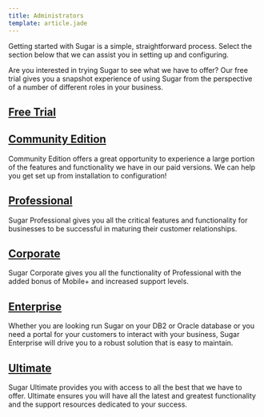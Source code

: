 ```yaml
---
title: Administrators
template: article.jade
---
```


<div class="container">
  <div class="landign-page" id="get-started">
    <p class="landing-intro">Getting started with Sugar is a simple, straightforward process. Select the section below that we can assist you in setting up and configuring.</p>
    <div class="enclosed-block rounded-corners shadow" id="on-demand">
      Are you interested in trying Sugar to see what we have to offer? Our free trial gives you a snapshot experience of using Sugar from the perspective of a number of different roles in your business.
      <h2 class="landing-subtitle">
        <a title="Free Trial" href="//01_Get_Started/02_Administrators/01_Free_Trial">Free Trial</a>
      </h2>
    </div>
    <div class="enclosed-block rounded-corners shadow" id="on-demand">
      <h2 class="landing-subtitle">
        <a title="Community Edition" href="//01_Get_Started/02_Administrators/02_Community_Edition">Community Edition</a>
      </h2>
      <p>Community Edition offers a great opportunity to experience a large portion of the features and functionality we have in our paid versions. We can help you get set up from installation to configuration!</p>
    </div>
    <div class="enclosed-block rounded-corners shadow" id="on-demand">
      <h2 class="landing-subtitle">
        <a title="Professional" href="//01_Get_Started/02_Administrators/03_Professional">Professional</a>
      </h2>
      <p>Sugar Professional gives you all the critical features and functionality for businesses to be successful in maturing their customer relationships.</p>
    </div>
    <div class="enclosed-block rounded-corners shadow" id="on-site">
      <h2 class="landing-subtitle">
        <a title="Corporate" href="//01_Get_Started/02_Administrators/04_Corporate">Corporate</a>
      </h2>
      <p>Sugar Corporate gives you all the functionality of Professional with the added bonus of Mobile+ and increased support levels.</p>
    </div>
    <div class="enclosed-block rounded-corners shadow" id="mobile">
      <h2 class="landing-subtitle">
        <a title="Enterprise" href="//01_Get_Started/02_Administrators/05_Enterprise">Enterprise</a>
      </h2>
      <p>Whether you are looking run Sugar on your DB2 or Oracle database or you need a portal for your customers to interact with your business, Sugar Enterprise will drive you to a robust solution that is easy to maintain.</p>
    </div>
    <div class="enclosed-block rounded-corners shadow" id="plug-ins">
      <h2 class="landing-subtitle">
        <a title="Ultimate" href="//01_Get_Started/02_Administrators/06_Ultimate">Ultimate</a>
      </h2>
      <p>Sugar Ultimate provides you with access to all the best that we have to offer. Ultimate ensures you will have all the latest and greatest functionality and the support resources dedicated to your success.</p>
    </div>
  </div>
</div>